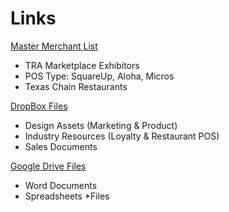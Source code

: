 # Links

[Master Merchant List](https://docs.google.com/spreadsheets/d/15F_HB685YNcJHvBqLRsvkjHGKzlGWvQhFUl6IIuqI-k/edit#gid=2143536379)
* TRA Marketplace Exhibitors
* POS Type: SquareUp, Aloha, Micros
* Texas Chain Restaurants

[DropBox Files](https://www.dropbox.com/sh/kkuv2wg4j3iko2q/AAAxSfpNp-3pZHFnB9s0S_x6a?dl=0)
* Design Assets (Marketing & Product)
* Industry Resources (Loyalty & Restaurant POS)
* Sales Documents

[Google Drive Files](https://drive.google.com/drive/u/0/folders/0B11xuNhidm5zd2xNbVVaQTNmMWM)
* Word Documents
* Spreadsheets
*Files

